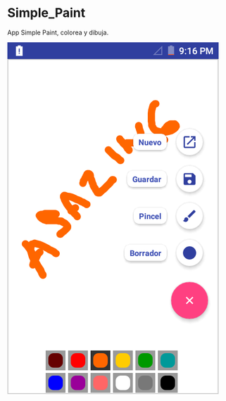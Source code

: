 # Simple_Paint
App Simple Paint, colorea y dibuja.

![Calculadora_Android_Beta](https://github.com/ASAZING/Simple_Paint/blob/master/SimplePaint.png)
